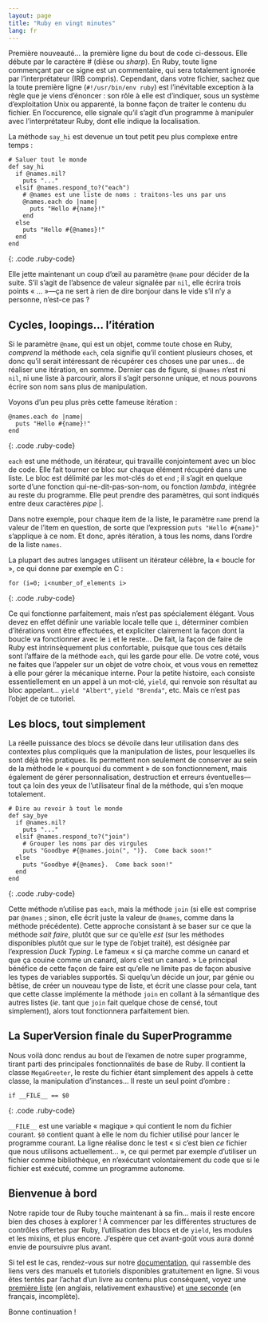 ```yaml
---
layout: page
title: "Ruby en vingt minutes"
lang: fr
---
```


Première nouveauté... la première ligne du bout de code ci-dessous. Elle
débute par le caractère # (dièse ou *sharp*). En Ruby, toute ligne
commençant par ce signe est un commentaire, qui sera totalement ignorée
par l’interprétateur (IRB compris). Cependant, dans votre fichier,
sachez que la toute première ligne (`#!/usr/bin/env ruby`) est
l’inévitable exception à la règle que je viens d’énoncer : son rôle à
elle est d’indiquer, sous un système d’exploitation Unix ou apparenté,
la bonne façon de traiter le contenu du fichier. En l’occurence, elle
signale qu’il s’agit d’un programme à manipuler avec l’interprétateur
Ruby, dont elle indique la localisation.

La méthode `say_hi` est devenue un tout petit peu plus complexe entre
temps :

    # Saluer tout le monde
    def say_hi
      if @names.nil?
        puts "..."
      elsif @names.respond_to?("each")
        # @names est une liste de noms : traitons-les uns par uns
        @names.each do |name|
          puts "Hello #{name}!"
        end
      else
        puts "Hello #{@names}!"
      end
    end
{: .code .ruby-code}

Elle jette maintenant un coup d’œil au paramètre `@name` pour décider de
la suite. S’il s’agit de l’absence de valeur signalée par `nil`, elle
écrira trois points « ... »—ça ne sert à rien de dire bonjour dans le
vide s’il n’y a personne, n’est-ce pas ?

## Cycles, loopings… l’itération

Si le paramètre `@name`, qui est un objet, comme toute chose en Ruby,
*comprend* la méthode `each`, cela signifie qu’il contient plusieurs
choses, et donc qu’il serait intéressant de récupérer ces choses une par
unes… de réaliser une itération, en somme. Dernier cas de figure, si
`@names` n’est ni `nil`, ni une liste à parcourir, alors il s’agit
personne unique, et nous pouvons écrire son nom sans plus de
manipulation.

Voyons d’un peu plus près cette fameuse itération :

    @names.each do |name|
      puts "Hello #{name}!"
    end
{: .code .ruby-code}

`each` est une méthode, un itérateur, qui travaille conjointement avec
un bloc de code. Elle fait tourner ce bloc sur chaque élément récupéré
dans une liste. Le bloc est délimité par les mot-clés `do` et `end` ; il
s’agit en quelque sorte d’une fonction qui-ne-dit-pas-son-nom, ou
fonction *lambda*, intégrée au reste du programme. Elle peut prendre des
paramètres, qui sont indiqués entre deux caractères *pipe* \|.

Dans notre exemple, pour chaque item de la liste, le paramètre `name`
prend la valeur de l’item en question, de sorte que l’expression `puts
"Hello #{name}"` s’applique à ce nom. Et donc, après itération, à tous
les noms, dans l’ordre de la liste `names`.

La plupart des autres langages utilisent un itérateur célèbre, la «
boucle for », ce qui donne par exemple en C :

    for (i=0; i<number_of_elements i>
{: .code .ruby-code}

Ce qui fonctionne parfaitement, mais n’est pas spécialement élégant.
Vous devez en effet définir une variable locale telle que `i`,
déterminer combien d’itérations vont être effectuées, et expliciter
clairement la façon dont la boucle va fonctionner avec le `i` et le
reste… De fait, la façon de faire de Ruby est intrinsèquement plus
confortable, puisque que tous ces détails sont l’affaire de la méthode
`each`, qui les garde pour elle. De votre coté, vous ne faites que
l’appeler sur un objet de votre choix, et vous vous en remettez à elle
pour gérer la mécanique interne. Pour la petite histoire, `each`
consiste essentiellement en un appel à un mot-clé, `yield`, qui renvoie
son résultat au bloc appelant… `yield "Albert"`, `yield "Brenda"`, etc.
Mais ce n’est pas l’objet de ce tutoriel.

## Les blocs, tout simplement

La réelle puissance des blocs se dévoile dans leur utilisation dans des
contextes plus compliqués que la manipulation de listes, pour lesquelles
ils sont déjà très pratiques. Ils permettent non seulement de conserver
au sein de la méthode le « pourquoi du comment » de son fonctionnement,
mais également de gérer personnalisation, destruction et erreurs
éventuelles—tout ça loin des yeux de l’utilisateur final de la méthode,
qui s’en moque totalement.

    # Dire au revoir à tout le monde
    def say_bye
      if @names.nil?
        puts "..."
      elsif @names.respond_to?("join")
        # Grouper les noms par des virgules
        puts "Goodbye #{@names.join(", ")}.  Come back soon!"
      else
        puts "Goodbye #{@names}.  Come back soon!"
      end
    end
{: .code .ruby-code}

Cette méthode n’utilise pas `each`, mais la méthode `join` (si elle est
comprise par `@names` ; sinon, elle écrit juste la valeur de `@names`,
comme dans la méthode précédente). Cette approche consistant à se baser
sur ce que la méthode *sait faire*, plutôt que sur ce qu’elle *est* (sur
les méthodes disponibles plutôt que sur le type de l’objet traité), est
désignée par l’expression *Duck Typing*. Le fameux « si ça marche comme
un canard et que ça couine comme un canard, alors c’est un canard. » Le
principal bénéfice de cette façon de faire est qu’elle ne limite pas de
façon abusive les types de variables supportés. Si quelqu’un décide un
jour, par génie ou bêtise, de créer un nouveau type de liste, et écrit
une classe pour cela, tant que cette classe implémente la méthode `join`
en collant à la sémantique des autres listes (*ie*. tant que `join` fait
quelque chose de censé, tout simplement), alors tout fonctionnera
parfaitement bien.

## La SuperVersion finale du SuperProgramme

Nous voilà donc rendus au bout de l’examen de notre super programme,
tirant parti des principales fonctionnalités de base de Ruby. Il
contient la classe `MegaGreeter`, le reste du fichier étant simplement
des appels à cette classe, la manipulation d’instances… Il reste un seul
point d’ombre :

    if __FILE__ == $0
{: .code .ruby-code}

`__FILE__` est une variable « magique » qui contient le nom du fichier
courant. `$0` contient quant à elle le nom du fichier utilisé pour
lancer le programme courant. La ligne réalise donc le test « si c’est
bien *ce* fichier que nous utilisons actuellement… », ce qui permet par
exemple d’utiliser un fichier comme bibliothèque, en n’exécutant
volontairement du code que si le fichier est exécuté, comme un programme
autonome.

## Bienvenue à bord

Notre rapide tour de Ruby touche maintenant à sa fin… mais il reste
encore bien des choses à explorer ! À commencer par les différentes
structures de contrôles offertes par Ruby, l’utilisation des blocs et de
`yield`, les modules et les mixins, et plus encore. J’espère que cet
avant-goût vous aura donné envie de poursuivre plus avant.

Si tel est le cas, rendez-vous sur notre
[documentation](/fr/documentation), qui rassemble des liens vers des
manuels et tutoriels disponibles gratuitement en ligne. Si vous êtes
tentés par l’achat d’un livre au contenu plus conséquent, voyez une
[première liste][1] (en anglais, relativement exhaustive) et [une
seconde][2] (en français, incomplète).

Bonne continuation !



[1]: http://www.ruby-doc.org/bookstore 
[2]: http://rubyfrance.org/liens/livres/ 
